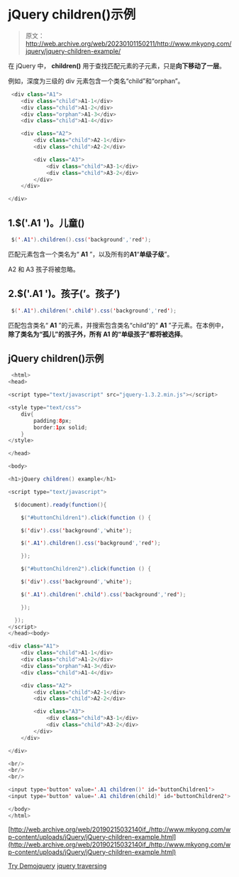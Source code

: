 # jQuery children()示例

> 原文：<http://web.archive.org/web/20230101150211/http://www.mkyong.com/jquery/jquery-children-example/>

在 jQuery 中， **children()** 用于查找匹配元素的子元素，只是**向下移动了一层**。

例如，深度为三级的 div 元素包含一个类名“child”和“orphan”。

```java
 <div class="A1">
	<div class="child">A1-1</div>
	<div class="child">A1-2</div>
	<div class="orphan">A1-3</div>
	<div class="child">A1-4</div>

	<div class="A2">
		<div class="child">A2-1</div>
		<div class="child">A2-2</div>

		<div class="A3">
			<div class="child">A3-1</div>
			<div class="child">A3-2</div>
		</div>
	</div>

</div> 
```

## 1.$('.A1 ')。儿童()

```java
 $('.A1').children().css('background','red'); 
```

匹配元素包含一个类名为“ **A1** ”，以及所有的**A1**“**单级子级**”。

A2 和 A3 孩子将被忽略。

 ## 2.$('.A1 ')。孩子(’。孩子’)

```java
 $('.A1').children('.child').css('background','red'); 
```

匹配包含类名“ **A1** ”的元素，并搜索包含类名“child”的“ **A1** ”子元素。在本例中，**除了类名为“孤儿”的孩子外，所有 A1 的“单级孩子”都将被选择**。

 ## jQuery children()示例

```java
 <html>
<head>

<script type="text/javascript" src="jquery-1.3.2.min.js"></script>

<style type="text/css">
	div{
		padding:8px;
		border:1px solid;
	}
</style>

</head>

<body>

<h1>jQuery children() example</h1>

<script type="text/javascript">

  $(document).ready(function(){

    $("#buttonChildren1").click(function () {

	$('div').css('background','white');

	$('.A1').children().css('background','red');

    });

    $("#buttonChildren2").click(function () {

	$('div').css('background','white');

	$('.A1').children('.child').css('background','red');

    });

  });
</script>
</head><body>

<div class="A1">
	<div class="child">A1-1</div>
	<div class="child">A1-2</div>
	<div class="orphan">A1-3</div>
	<div class="child">A1-4</div>

	<div class="A2">
		<div class="child">A2-1</div>
		<div class="child">A2-2</div>

		<div class="A3">
			<div class="child">A3-1</div>
			<div class="child">A3-2</div>
		</div>
	</div>

</div>

<br/>
<br/>
<br/>

<input type='button' value='.A1 children()' id='buttonChildren1'>
<input type='button' value='.A1 children(child)' id='buttonChildren2'>

</body>
</html> 
```

[http://web.archive.org/web/20190215032140if_/http://www.mkyong.com/wp-content/uploads/jQuery/jQuery-children-example.html](http://web.archive.org/web/20190215032140if_/http://www.mkyong.com/wp-content/uploads/jQuery/jQuery-children-example.html)

[Try Demo](http://web.archive.org/web/20190215032140/http://www.mkyong.com/wp-content/uploads/jQuery/jQuery-children-example.html)[jquery](http://web.archive.org/web/20190215032140/http://www.mkyong.com/tag/jquery/) [jquery traversing](http://web.archive.org/web/20190215032140/http://www.mkyong.com/tag/jquery-traversing/)







